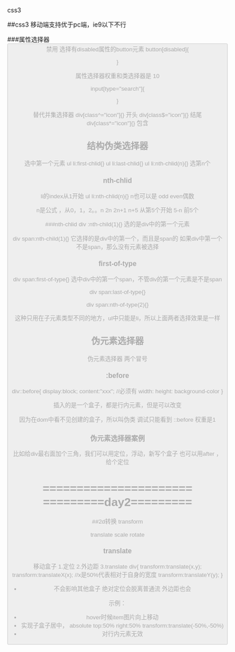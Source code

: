 css3

##css3
移动端支持优于pc端，ie9以下不行

###属性选择器
<button disabled>禁用
选择有disabled属性的button元素
button[disabled]{
	
}

属性选择器权重和类选择器是 10

input[type="search"]{
	
}

替代并集选择器
div[class^="icon"]{} 开头
div[class$="icon"]{} 结尾
div[class*="icon"]{} 包含

## 结构伪类选择器

选中第一个元素
ul li:first-chlid{}
ul li:last-chlid{}
ul li:nth-chlid(n){} 选第n个

### nth-chlid
li的index从1开始
ul li:nth-chlid(n){}
n也可以是 odd even偶数

n是公式 ，从0，1，2。。n
2n
2n+1
n+5 从第5个开始
5-n 前5个

###nth-chlid
div :nth-child(1){}
选的是div中的第一个元素

div span:nth-child(1){}
它选择的是div中的第一个，而且是span的
如果div中第一个不是span，那么没有元素被选择

### first-of-type
div span:first-of-type{}
选中div中的第一个span，不管div的第一个元素是不是span

div span:last-of-type{}

div span:nth-of-type(2){}

这种只用在子元素类型不同的地方，ul中只能是li，所以上面两者选择效果是一样

## 伪元素选择器
伪元素选择器 两个冒号

### :before 

div::before{
	display:block; 
	content:"xxx"; //必须有
	width:
	height:
	background-color
}

插入的是一个盒子，都是行内元素，但是可以改变

因为在dom中看不见创建的盒子，所以叫伪类
调试只能看到 ::before
权重是1 


### 伪元素选择器案例
比如给div最右面加个三角，我们可以用定位，浮动，新写个盒子
也可以用after ，给个定位

======================
=========day2=========
=====================
##2d转换 transform

translate
scale
rotate

### translate
移动盒子
1.定位
2.外边距
3.translate
div{
transform:translate(x,y);
transform:translateX(x);
//x是50%代表相对于自身的宽度
transform:translateY(y);
}
* 不会影响其他盒子
绝对定位会脱离普通流
外边距也会

示例：
* hover时候item图片向上移动
* 实现子盒子居中，
absolute
top:50%
right:50%
transform:translate(-50%,-50%)
* 对行内元素无效















